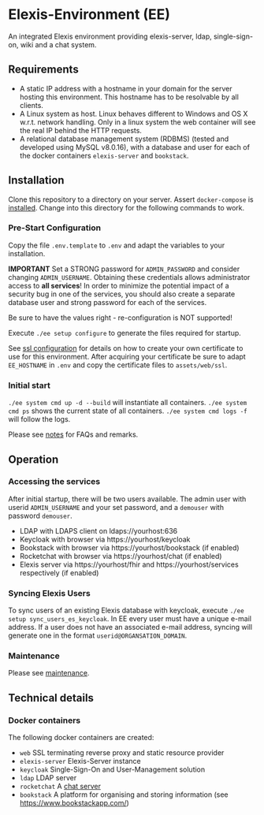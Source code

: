 # Elexis-Environment (EE)

An integrated Elexis environment providing elexis-server, ldap, single-sign-on, wiki and a chat system.

## Requirements

* A static IP address with a hostname in your domain for the server hosting this environment. This hostname has to be resolvable by all clients.
* A Linux system as host. Linux behaves different to Windows and OS X w.r.t. network handling. Only in a linux system the web container will see the real IP behind the HTTP requests.
* A relational database management system (RDBMS) (tested and developed using MySQL v8.0.16), with
a database and user for each of the docker containers ``elexis-server`` and ``bookstack``.

## Installation

Clone this repository to a directory on your server. Assert `docker-compose` is [installed](https://docs.docker.com/compose/install/). Change into this directory for the following commands to work.

### Pre-Start Configuration

Copy the file `.env.template` to `.env` and adapt the variables to your installation.

**IMPORTANT** Set a STRONG password for `ADMIN_PASSWORD` and consider changing `ADMIN_USERNAME`. Obtaining these credentials allows administrator access to **all services**! In order to minimize the potential impact of a security bug in one of the services, you should also create a separate database user and strong password for each of the services.

Be sure to have the values right - re-configuration is NOT supported!

Execute `./ee setup configure` to generate the files required for startup.

See [ssl configuration](doc/ssl.md) for details on how to create your own certificate to use for this environment.
After acquiring your certificate be sure to adapt `EE_HOSTNAME` in `.env` and copy
the certificate files to `assets/web/ssl`.

### Initial start

`./ee system cmd up -d --build` will instantiate all containers. `./ee system cmd ps` shows the current state of all containers. `./ee system cmd logs -f` will follow the logs.

Please see [notes](docs/notes.md) for FAQs and remarks.

## Operation

### Accessing the services

After initial startup, there will be two users available. The admin user with userid `ADMIN_USERNAME` and your set password, and a `demouser` with password `demouser`.

* LDAP with LDAPS client on ldaps://yourhost:636 
* Keycloak with browser via https://yourhost/keycloak
* Bookstack with browser via https://yourhost/bookstack (if enabled)
* Rocketchat with browser via https://yourhost/chat (if enabled)
* Elexis server via https://yourhost/fhir and https://yourhost/services respectively (if enabled)

### Syncing Elexis Users

To sync users of an existing Elexis database with keycloak, execute `./ee setup sync_users_es_keycloak`. In EE every user must have
a unique e-mail address. If a user does not have an associated e-mail address, syncing will generate one in the format `userid@ORGANSATION_DOMAIN`.

### Maintenance

Please see [maintenance](docs/maintenance.md).

## Technical details

### Docker containers

The following docker containers are created:

- ```web``` SSL terminating reverse proxy and static resource provider
- ```elexis-server``` Elexis-Server instance
- ```keycloak``` Single-Sign-On and User-Management solution
- ```ldap``` LDAP server
- ```rocketchat``` A [chat server](https://rocket.chat/)
- ```bookstack``` A platform for organising and storing information (see https://www.bookstackapp.com/)